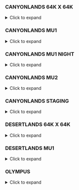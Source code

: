 ### CANYONLANDS 64K X 64K
<details>
  <summary>Click to expand</summary>

| Lump | External | Offset | Size | Version | FourCC |
| :--- | :------- | :----- | :--- | :------ | :----- |
ENTITIES | :heavy_check_mark: | 89838976 | 559731 | 0 | 0 |
PLANES | :heavy_check_mark: | 9584 | 6416 | 0 | 0 |
TEXDATA | :heavy_check_mark: | 2064 | 7520 | 0 | 0 |
VERTICES | :heavy_check_mark: | 90398736 | 18184824 | 0 | 0 |
LIGHTPROBE_PARENT_INFOS | :heavy_check_mark: | 351512200 | 28 | 0 | 0 |
SHADOW_ENVIRONMENTS | :heavy_check_mark: | 89838904 | 72 | 0 | 0 |
MODELS | :heavy_check_mark: | 16000 | 146816 | 0 | 0 |
UNKNOWN_15 | :heavy_check_mark: | 162816 | 19151 | 0 | 0 |
UNKNOWN_16 | :heavy_check_mark: | 181968 | 724 | 0 | 0 |
UNKNOWN_17 | :heavy_check_mark: | 182692 | 4120 | 0 | 0 |
UNKNOWN_18 | :heavy_check_mark: | 186812 | 25570944 | 0 | 0 |
UNKNOWN_19 | :heavy_check_mark: | 25757756 | 21636408 | 0 | 0 |
UNKNOWN_20 | :heavy_check_mark: | 47394164 | 3120 | 0 | 0 |
ENTITY_PARTITIONS | :heavy_check_mark: | 90398708 | 28 | 0 | 0 |
VERTEX_NORMALS | :heavy_check_mark: | 299877208 | 16871736 | 0 | 0 |
GAME_LUMP | :heavy_check_mark: | 352258768 | 28893224 | 0 | 0 |
LEAF_WATERDATA | :x: | 351512228 | 0 | 0 | 0 |
UNKNOWN_37 | :heavy_check_mark: | 52746256 | 367632 | 0 | 0 |
UNKNOWN_38 | :heavy_check_mark: | 87848880 | 702672 | 0 | 0 |
UNKNOWN_39 | :heavy_check_mark: | 53113888 | 313114 | 0 | 0 |
PAKFILE | :heavy_check_mark: | 381151992 | 15209464 | 0 | 0 |
CUBEMAPS | :heavy_check_mark: | 351512228 | 464 | 0 | 0 |
WORLDLIGHTS | :heavy_check_mark: | 351512692 | 739312 | 0 | 0 |
WORLDLIGHTS_PARENT_INFO | :heavy_check_mark: | 352252004 | 6688 | 0 | 0 |
VERTS_UNLIT | :heavy_check_mark: | 108583560 | 28260 | 0 | 0 |
VERTS_LIT_FLAT | :x: | 108611820 | 0 | 0 | 0 |
VERTS_LIT_BUMP | :heavy_check_mark: | 108611820 | 79204256 | 0 | 0 |
VERTS_UNLIT_TS | :heavy_check_mark: | 187816076 | 17688 | 0 | 0 |
MESH_INDICES | :heavy_check_mark: | 187833764 | 11459580 | 0 | 0 |
MESHES | :heavy_check_mark: | 199293344 | 1086820 | 0 | 0 |
MESH_BOUNDS | :heavy_check_mark: | 200380164 | 1242080 | 0 | 0 |
MATERIAL_SORT | :heavy_check_mark: | 201622244 | 5796 | 0 | 0 |
LIGHTMAP_HEADERS | :heavy_check_mark: | 201628040 | 56 | 0 | 0 |
CM_GRID | :heavy_check_mark: | 352258692 | 76 | 0 | 0 |
LIGHTMAP_DATA_SKY | :heavy_check_mark: | 201628096 | 54198272 | 0 | 0 |
CSM_AABB_NODES | :heavy_check_mark: | 82167120 | 5681760 | 0 | 0 |
CSM_OBJ_REFS | :heavy_check_mark: | 88551552 | 1287352 | 0 | 0 |
LIGHTPROBES | :heavy_check_mark: | 321562036 | 28156032 | 0 | 0 |
STATIC_PROP_LIGHTPROBE_INDEX | :heavy_check_mark: | 349718068 | 1794132 | 0 | 0 |
LIGHTPROBE_TREE | :heavy_check_mark: | 316748944 | 449352 | 0 | 0 |
LIGHTPROBE_REFS | :heavy_check_mark: | 317198296 | 4363740 | 0 | 0 |
LIGHTMAP_DATA_REAL_TIME_LIGHTS | :heavy_check_mark: | 255826368 | 40648704 | 0 | 0 |
CELL_BSP_NODES | :heavy_check_mark: | 47397284 | 9160 | 0 | 0 |
CELLS | :heavy_check_mark: | 47406444 | 2904 | 0 | 0 |
PORTALS | :heavy_check_mark: | 47409348 | 44100 | 0 | 0 |
PORTAL_VERTS | :heavy_check_mark: | 47453448 | 37812 | 0 | 0 |
PORTAL_EDGES | :heavy_check_mark: | 47491260 | 9272 | 0 | 0 |
PORTAL_VERT_EDGES | :heavy_check_mark: | 47500532 | 50416 | 0 | 0 |
PORTAL_VERT_REFS | :heavy_check_mark: | 47550948 | 16458 | 0 | 0 |
PORTAL_EDGE_REFS | :heavy_check_mark: | 47567408 | 16458 | 0 | 0 |
PORTAL_EDGE_ISECT_EDGE | :heavy_check_mark: | 47583868 | 43088 | 0 | 0 |
PORTAL_EDGE_ISECT_AT_VERT | :heavy_check_mark: | 47626956 | 43088 | 0 | 0 |
PORTAL_EDGE_ISECT_HEADER | :heavy_check_mark: | 47670044 | 18544 | 0 | 0 |
OCCLUSION_MESH_VERTS | :heavy_check_mark: | 47688588 | 24600 | 0 | 0 |
OCCLUSION_MESH_INDICES | :heavy_check_mark: | 47713188 | 23244 | 0 | 0 |
CELL_AABB_NODES | :heavy_check_mark: | 47736432 | 5009824 | 0 | 0 |
OBJ_REFS | :heavy_check_mark: | 53427004 | 2069300 | 0 | 0 |
OBJ_REF_BOUNDS | :heavy_check_mark: | 55496304 | 16554400 | 0 | 0 |
LIGHTMAP_DATA_REAL_TIME_LIGHT_PAGE | :heavy_check_mark: | 299862464 | 14742 | 0 | 0 |
LEVEL_INFO | :heavy_check_mark: | 72050704 | 36 | 0 | 0 |
SHADOW_MESH_OPAQUE_VERTS | :heavy_check_mark: | 72050740 | 6003372 | 0 | 0 |
SHADOW_MESH_ALPHA_VERTS | :heavy_check_mark: | 78054112 | 260760 | 0 | 0 |
SHADOW_MESH_INDICES | :heavy_check_mark: | 78314872 | 3850002 | 0 | 0 |
SHADOW_MESH_MESHES | :heavy_check_mark: | 82164876 | 2244 | 0 | 0 |
</details>

### CANYONLANDS MU1
<details>
  <summary>Click to expand</summary>

| Lump | External | Offset | Size | Version | FourCC |
| :--- | :------- | :----- | :--- | :------ | :----- |
ENTITIES | :heavy_check_mark: | 88040556 | 520844 | 0 | 0 |
PLANES | :heavy_check_mark: | 10528 | 9840 | 0 | 0 |
TEXDATA | :heavy_check_mark: | 2064 | 8464 | 0 | 0 |
VERTICES | :heavy_check_mark: | 88561428 | 18166992 | 0 | 0 |
LIGHTPROBE_PARENT_INFOS | :heavy_check_mark: | 340179044 | 28 | 0 | 0 |
SHADOW_ENVIRONMENTS | :heavy_check_mark: | 88040484 | 72 | 0 | 0 |
MODELS | :heavy_check_mark: | 20368 | 146944 | 0 | 0 |
UNKNOWN_15 | :heavy_check_mark: | 167312 | 21826 | 0 | 0 |
UNKNOWN_16 | :heavy_check_mark: | 189140 | 848 | 0 | 0 |
UNKNOWN_17 | :heavy_check_mark: | 189988 | 4696 | 0 | 0 |
UNKNOWN_18 | :heavy_check_mark: | 194684 | 25823040 | 0 | 0 |
UNKNOWN_19 | :heavy_check_mark: | 26017724 | 21671804 | 0 | 0 |
UNKNOWN_20 | :heavy_check_mark: | 47689528 | 3120 | 0 | 0 |
ENTITY_PARTITIONS | :heavy_check_mark: | 88561400 | 28 | 0 | 0 |
VERTEX_NORMALS | :heavy_check_mark: | 291119132 | 16626852 | 0 | 0 |
GAME_LUMP | :heavy_check_mark: | 340986020 | 27778920 | 0 | 0 |
LEAF_WATERDATA | :x: | 340179072 | 0 | 0 | 0 |
UNKNOWN_37 | :heavy_check_mark: | 52744632 | 339584 | 0 | 0 |
UNKNOWN_38 | :heavy_check_mark: | 86496212 | 309884 | 0 | 0 |
UNKNOWN_39 | :heavy_check_mark: | 53084216 | 288710 | 0 | 0 |
PAKFILE | :heavy_check_mark: | 368764940 | 16258356 | 0 | 0 |
CUBEMAPS | :heavy_check_mark: | 340179072 | 496 | 0 | 0 |
WORLDLIGHTS | :heavy_check_mark: | 340179568 | 799680 | 0 | 0 |
WORLDLIGHTS_PARENT_INFO | :heavy_check_mark: | 340979248 | 6688 | 0 | 0 |
VERTS_UNLIT | :heavy_check_mark: | 106728420 | 795340 | 0 | 0 |
VERTS_LIT_FLAT | :x: | 107523760 | 0 | 0 | 0 |
VERTS_LIT_BUMP | :heavy_check_mark: | 107523760 | 76427424 | 0 | 0 |
VERTS_UNLIT_TS | :heavy_check_mark: | 183951184 | 23160 | 0 | 0 |
MESH_INDICES | :heavy_check_mark: | 183974344 | 11344128 | 0 | 0 |
MESHES | :heavy_check_mark: | 195318472 | 1250844 | 0 | 0 |
MESH_BOUNDS | :heavy_check_mark: | 196569316 | 1429536 | 0 | 0 |
MATERIAL_SORT | :heavy_check_mark: | 197998852 | 6504 | 0 | 0 |
LIGHTMAP_HEADERS | :heavy_check_mark: | 198005356 | 56 | 0 | 0 |
CM_GRID | :heavy_check_mark: | 340985936 | 84 | 0 | 0 |
LIGHTMAP_DATA_SKY | :heavy_check_mark: | 198005412 | 51363840 | 0 | 0 |
CSM_AABB_NODES | :heavy_check_mark: | 81379124 | 5117088 | 0 | 0 |
CSM_OBJ_REFS | :heavy_check_mark: | 86806096 | 1234388 | 0 | 0 |
LIGHTPROBES | :heavy_check_mark: | 312383112 | 26073216 | 0 | 0 |
STATIC_PROP_LIGHTPROBE_INDEX | :heavy_check_mark: | 338456328 | 1722716 | 0 | 0 |
LIGHTPROBE_TREE | :heavy_check_mark: | 307745984 | 434728 | 0 | 0 |
LIGHTPROBE_REFS | :heavy_check_mark: | 308180712 | 4202400 | 0 | 0 |
LIGHTMAP_DATA_REAL_TIME_LIGHTS | :heavy_check_mark: | 249369252 | 38522880 | 0 | 0 |
CELL_BSP_NODES | :heavy_check_mark: | 47692648 | 14376 | 0 | 0 |
CELLS | :heavy_check_mark: | 47707024 | 3192 | 0 | 0 |
PORTALS | :heavy_check_mark: | 47710216 | 34824 | 0 | 0 |
PORTAL_VERTS | :heavy_check_mark: | 47745040 | 78780 | 0 | 0 |
PORTAL_EDGES | :heavy_check_mark: | 47823820 | 10532 | 0 | 0 |
PORTAL_VERT_EDGES | :heavy_check_mark: | 47834352 | 105040 | 0 | 0 |
PORTAL_VERT_REFS | :heavy_check_mark: | 47939392 | 13128 | 0 | 0 |
PORTAL_EDGE_REFS | :heavy_check_mark: | 47952520 | 13128 | 0 | 0 |
PORTAL_EDGE_ISECT_EDGE | :heavy_check_mark: | 47965648 | 45088 | 0 | 0 |
PORTAL_EDGE_ISECT_AT_VERT | :heavy_check_mark: | 48010736 | 45088 | 0 | 0 |
PORTAL_EDGE_ISECT_HEADER | :heavy_check_mark: | 48055824 | 21064 | 0 | 0 |
OCCLUSION_MESH_VERTS | :heavy_check_mark: | 48076888 | 24984 | 0 | 0 |
OCCLUSION_MESH_INDICES | :heavy_check_mark: | 48101872 | 23400 | 0 | 0 |
CELL_AABB_NODES | :heavy_check_mark: | 48125272 | 4619360 | 0 | 0 |
OBJ_REFS | :heavy_check_mark: | 53372928 | 1977188 | 0 | 0 |
OBJ_REF_BOUNDS | :heavy_check_mark: | 55350116 | 15817504 | 0 | 0 |
LIGHTMAP_DATA_REAL_TIME_LIGHT_PAGE | :heavy_check_mark: | 291102372 | 16758 | 0 | 0 |
LEVEL_INFO | :heavy_check_mark: | 71167620 | 36 | 0 | 0 |
SHADOW_MESH_OPAQUE_VERTS | :heavy_check_mark: | 71167656 | 6015060 | 0 | 0 |
SHADOW_MESH_ALPHA_VERTS | :heavy_check_mark: | 77182716 | 240660 | 0 | 0 |
SHADOW_MESH_INDICES | :heavy_check_mark: | 77423376 | 3953682 | 0 | 0 |
SHADOW_MESH_MESHES | :heavy_check_mark: | 81377060 | 2064 | 0 | 0 |
</details>

### CANYONLANDS MU1 NIGHT
<details>
  <summary>Click to expand</summary>

| Lump | External | Offset | Size | Version | FourCC |
| :--- | :------- | :----- | :--- | :------ | :----- |
ENTITIES | :heavy_check_mark: | 88849368 | 530529 | 0 | 0 |
PLANES | :heavy_check_mark: | 10240 | 10528 | 0 | 0 |
TEXDATA | :heavy_check_mark: | 2064 | 8176 | 0 | 0 |
VERTICES | :heavy_check_mark: | 89379928 | 18195972 | 0 | 0 |
LIGHTPROBE_PARENT_INFOS | :heavy_check_mark: | 348139236 | 28 | 0 | 0 |
SHADOW_ENVIRONMENTS | :heavy_check_mark: | 88849332 | 36 | 0 | 0 |
MODELS | :heavy_check_mark: | 20768 | 144640 | 0 | 0 |
UNKNOWN_15 | :heavy_check_mark: | 165408 | 21169 | 0 | 0 |
UNKNOWN_16 | :heavy_check_mark: | 186580 | 780 | 0 | 0 |
UNKNOWN_17 | :heavy_check_mark: | 187360 | 4576 | 0 | 0 |
UNKNOWN_18 | :heavy_check_mark: | 191936 | 26039296 | 0 | 0 |
UNKNOWN_19 | :heavy_check_mark: | 26231232 | 21680064 | 0 | 0 |
UNKNOWN_20 | :heavy_check_mark: | 47911296 | 3408 | 0 | 0 |
ENTITY_PARTITIONS | :heavy_check_mark: | 89379900 | 28 | 0 | 0 |
VERTEX_NORMALS | :heavy_check_mark: | 293910884 | 16653708 | 0 | 0 |
GAME_LUMP | :heavy_check_mark: | 349103452 | 28541736 | 0 | 0 |
LEAF_WATERDATA | :x: | 348139264 | 0 | 0 | 0 |
UNKNOWN_37 | :heavy_check_mark: | 52929584 | 334104 | 0 | 0 |
UNKNOWN_38 | :heavy_check_mark: | 87272880 | 314512 | 0 | 0 |
UNKNOWN_39 | :heavy_check_mark: | 53263688 | 285030 | 0 | 0 |
PAKFILE | :heavy_check_mark: | 377645188 | 16258368 | 0 | 0 |
CUBEMAPS | :heavy_check_mark: | 348139264 | 496 | 0 | 0 |
WORLDLIGHTS | :heavy_check_mark: | 348139760 | 956928 | 0 | 0 |
WORLDLIGHTS_PARENT_INFO | :heavy_check_mark: | 349096688 | 6688 | 0 | 0 |
VERTS_UNLIT | :heavy_check_mark: | 107575900 | 875320 | 0 | 0 |
VERTS_LIT_FLAT | :x: | 108451220 | 0 | 0 | 0 |
VERTS_LIT_BUMP | :heavy_check_mark: | 108451220 | 77116672 | 0 | 0 |
VERTS_UNLIT_TS | :heavy_check_mark: | 185567892 | 19176 | 0 | 0 |
MESH_INDICES | :heavy_check_mark: | 185587068 | 11436372 | 0 | 0 |
MESHES | :heavy_check_mark: | 197023440 | 1299564 | 0 | 0 |
MESH_BOUNDS | :heavy_check_mark: | 198323004 | 1485216 | 0 | 0 |
MATERIAL_SORT | :heavy_check_mark: | 199808220 | 6276 | 0 | 0 |
LIGHTMAP_HEADERS | :heavy_check_mark: | 199814496 | 56 | 0 | 0 |
CM_GRID | :heavy_check_mark: | 349103376 | 76 | 0 | 0 |
LIGHTMAP_DATA_SKY | :heavy_check_mark: | 199814552 | 51904512 | 0 | 0 |
CSM_AABB_NODES | :heavy_check_mark: | 82070352 | 5202528 | 0 | 0 |
CSM_OBJ_REFS | :heavy_check_mark: | 87587392 | 1261940 | 0 | 0 |
LIGHTPROBES | :heavy_check_mark: | 316665908 | 29702640 | 0 | 0 |
STATIC_PROP_LIGHTPROBE_INDEX | :heavy_check_mark: | 346368548 | 1770688 | 0 | 0 |
LIGHTPROBE_TREE | :heavy_check_mark: | 310564592 | 570536 | 0 | 0 |
LIGHTPROBE_REFS | :heavy_check_mark: | 311135128 | 5530780 | 0 | 0 |
LIGHTMAP_DATA_REAL_TIME_LIGHTS | :heavy_check_mark: | 251719064 | 38928384 | 0 | 0 |
CELL_BSP_NODES | :heavy_check_mark: | 47914704 | 15336 | 0 | 0 |
CELLS | :heavy_check_mark: | 47930040 | 3360 | 0 | 0 |
PORTALS | :heavy_check_mark: | 47933400 | 37032 | 0 | 0 |
PORTAL_VERTS | :heavy_check_mark: | 47970432 | 83184 | 0 | 0 |
PORTAL_EDGES | :heavy_check_mark: | 48053616 | 10996 | 0 | 0 |
PORTAL_VERT_EDGES | :heavy_check_mark: | 48064612 | 110912 | 0 | 0 |
PORTAL_VERT_REFS | :heavy_check_mark: | 48175524 | 13862 | 0 | 0 |
PORTAL_EDGE_REFS | :heavy_check_mark: | 48189388 | 13862 | 0 | 0 |
PORTAL_EDGE_ISECT_EDGE | :heavy_check_mark: | 48203252 | 47168 | 0 | 0 |
PORTAL_EDGE_ISECT_AT_VERT | :heavy_check_mark: | 48250420 | 47168 | 0 | 0 |
PORTAL_EDGE_ISECT_HEADER | :heavy_check_mark: | 48297588 | 21992 | 0 | 0 |
OCCLUSION_MESH_VERTS | :heavy_check_mark: | 48319580 | 25548 | 0 | 0 |
OCCLUSION_MESH_INDICES | :heavy_check_mark: | 48345128 | 23976 | 0 | 0 |
CELL_AABB_NODES | :heavy_check_mark: | 48369104 | 4560480 | 0 | 0 |
OBJ_REFS | :heavy_check_mark: | 53548720 | 2030724 | 0 | 0 |
OBJ_REF_BOUNDS | :heavy_check_mark: | 55579444 | 16245792 | 0 | 0 |
LIGHTMAP_DATA_REAL_TIME_LIGHT_PAGE | :heavy_check_mark: | 293891480 | 19404 | 0 | 0 |
LEVEL_INFO | :heavy_check_mark: | 71825236 | 36 | 0 | 0 |
SHADOW_MESH_OPAQUE_VERTS | :heavy_check_mark: | 71825272 | 6040740 | 0 | 0 |
SHADOW_MESH_ALPHA_VERTS | :heavy_check_mark: | 77866012 | 242480 | 0 | 0 |
SHADOW_MESH_INDICES | :heavy_check_mark: | 78108492 | 3959796 | 0 | 0 |
SHADOW_MESH_MESHES | :heavy_check_mark: | 82068288 | 2064 | 0 | 0 |
</details>

### CANYONLANDS MU2
<details>
  <summary>Click to expand</summary>

| Lump | External | Offset | Size | Version | FourCC |
| :--- | :------- | :----- | :--- | :------ | :----- |
ENTITIES | :heavy_check_mark: | 88618044 | 562543 | 0 | 0 |
PLANES | :heavy_check_mark: | 10448 | 10656 | 0 | 0 |
TEXDATA | :heavy_check_mark: | 2064 | 8384 | 0 | 0 |
VERTICES | :heavy_check_mark: | 89180616 | 19014300 | 0 | 0 |
LIGHTPROBE_PARENT_INFOS | :heavy_check_mark: | 348161132 | 28 | 0 | 0 |
SHADOW_ENVIRONMENTS | :heavy_check_mark: | 88618008 | 36 | 0 | 0 |
MODELS | :heavy_check_mark: | 21104 | 145856 | 0 | 0 |
UNKNOWN_15 | :heavy_check_mark: | 166960 | 21187 | 0 | 0 |
UNKNOWN_16 | :heavy_check_mark: | 188148 | 844 | 0 | 0 |
UNKNOWN_17 | :heavy_check_mark: | 188992 | 4680 | 0 | 0 |
UNKNOWN_18 | :heavy_check_mark: | 193672 | 26180672 | 0 | 0 |
UNKNOWN_19 | :heavy_check_mark: | 26374344 | 22371096 | 0 | 0 |
UNKNOWN_20 | :heavy_check_mark: | 48745440 | 3120 | 0 | 0 |
ENTITY_PARTITIONS | :heavy_check_mark: | 89180588 | 28 | 0 | 0 |
VERTEX_NORMALS | :heavy_check_mark: | 296872088 | 17698512 | 0 | 0 |
GAME_LUMP | :heavy_check_mark: | 348986444 | 26617256 | 0 | 0 |
LEAF_WATERDATA | :x: | 348161160 | 0 | 0 | 0 |
UNKNOWN_37 | :heavy_check_mark: | 54165900 | 358704 | 0 | 0 |
UNKNOWN_38 | :heavy_check_mark: | 87210624 | 283980 | 0 | 0 |
UNKNOWN_39 | :heavy_check_mark: | 54524604 | 307802 | 0 | 0 |
PAKFILE | :heavy_check_mark: | 375603700 | 18880616 | 0 | 0 |
CUBEMAPS | :heavy_check_mark: | 348161160 | 576 | 0 | 0 |
WORLDLIGHTS | :heavy_check_mark: | 348161736 | 817936 | 0 | 0 |
WORLDLIGHTS_PARENT_INFO | :heavy_check_mark: | 348979672 | 6688 | 0 | 0 |
VERTS_UNLIT | :heavy_check_mark: | 108194916 | 2484040 | 0 | 0 |
VERTS_LIT_FLAT | :x: | 110678956 | 0 | 0 | 0 |
VERTS_LIT_BUMP | :heavy_check_mark: | 110678956 | 79068032 | 0 | 0 |
VERTS_UNLIT_TS | :heavy_check_mark: | 189746988 | 26616 | 0 | 0 |
MESH_INDICES | :heavy_check_mark: | 189773604 | 12105948 | 0 | 0 |
MESHES | :heavy_check_mark: | 201879552 | 1705424 | 0 | 0 |
MESH_BOUNDS | :heavy_check_mark: | 203584976 | 1949056 | 0 | 0 |
MATERIAL_SORT | :heavy_check_mark: | 205534032 | 6420 | 0 | 0 |
LIGHTMAP_HEADERS | :heavy_check_mark: | 205540452 | 56 | 0 | 0 |
CM_GRID | :heavy_check_mark: | 348986360 | 84 | 0 | 0 |
LIGHTMAP_DATA_SKY | :heavy_check_mark: | 205540508 | 50380800 | 0 | 0 |
CSM_AABB_NODES | :heavy_check_mark: | 82529216 | 4681408 | 0 | 0 |
CSM_OBJ_REFS | :heavy_check_mark: | 87494604 | 1123404 | 0 | 0 |
LIGHTPROBES | :heavy_check_mark: | 319789124 | 26722416 | 0 | 0 |
STATIC_PROP_LIGHTPROBE_INDEX | :heavy_check_mark: | 346511540 | 1649592 | 0 | 0 |
LIGHTPROBE_TREE | :heavy_check_mark: | 314570600 | 489464 | 0 | 0 |
LIGHTPROBE_REFS | :heavy_check_mark: | 315060064 | 4729060 | 0 | 0 |
LIGHTMAP_DATA_REAL_TIME_LIGHTS | :heavy_check_mark: | 255921308 | 37785600 | 0 | 0 |
CELL_BSP_NODES | :heavy_check_mark: | 48748560 | 15320 | 0 | 0 |
CELLS | :heavy_check_mark: | 48763880 | 3672 | 0 | 0 |
PORTALS | :heavy_check_mark: | 48767552 | 40452 | 0 | 0 |
PORTAL_VERTS | :heavy_check_mark: | 48808004 | 89712 | 0 | 0 |
PORTAL_EDGES | :heavy_check_mark: | 48897716 | 11892 | 0 | 0 |
PORTAL_VERT_EDGES | :heavy_check_mark: | 48909608 | 119616 | 0 | 0 |
PORTAL_VERT_REFS | :heavy_check_mark: | 49029224 | 14950 | 0 | 0 |
PORTAL_EDGE_REFS | :heavy_check_mark: | 49044176 | 14950 | 0 | 0 |
PORTAL_EDGE_ISECT_EDGE | :heavy_check_mark: | 49059128 | 50848 | 0 | 0 |
PORTAL_EDGE_ISECT_AT_VERT | :heavy_check_mark: | 49109976 | 50848 | 0 | 0 |
PORTAL_EDGE_ISECT_HEADER | :heavy_check_mark: | 49160824 | 23784 | 0 | 0 |
OCCLUSION_MESH_VERTS | :heavy_check_mark: | 49184608 | 29040 | 0 | 0 |
OCCLUSION_MESH_INDICES | :heavy_check_mark: | 49213648 | 27420 | 0 | 0 |
CELL_AABB_NODES | :heavy_check_mark: | 49241068 | 4924832 | 0 | 0 |
OBJ_REFS | :heavy_check_mark: | 54832408 | 1911312 | 0 | 0 |
OBJ_REF_BOUNDS | :heavy_check_mark: | 56743720 | 15290496 | 0 | 0 |
LIGHTMAP_DATA_REAL_TIME_LIGHT_PAGE | :heavy_check_mark: | 296855708 | 16380 | 0 | 0 |
LEVEL_INFO | :heavy_check_mark: | 72034216 | 36 | 0 | 0 |
SHADOW_MESH_OPAQUE_VERTS | :heavy_check_mark: | 72034252 | 6196824 | 0 | 0 |
SHADOW_MESH_ALPHA_VERTS | :heavy_check_mark: | 78231076 | 233980 | 0 | 0 |
SHADOW_MESH_INDICES | :heavy_check_mark: | 78465056 | 4062276 | 0 | 0 |
SHADOW_MESH_MESHES | :heavy_check_mark: | 82527332 | 1884 | 0 | 0 |
</details>

### CANYONLANDS STAGING
<details>
  <summary>Click to expand</summary>

| Lump | External | Offset | Size | Version | FourCC |
| :--- | :------- | :----- | :--- | :------ | :----- |
ENTITIES | :heavy_check_mark: | 1747168 | 26250 | 0 | 0 |
PLANES | :heavy_check_mark: | 2464 | 784 | 0 | 0 |
TEXDATA | :heavy_check_mark: | 2064 | 400 | 0 | 0 |
VERTICES | :heavy_check_mark: | 1773448 | 322056 | 0 | 0 |
LIGHTPROBE_PARENT_INFOS | :heavy_check_mark: | 7031904 | 28 | 0 | 0 |
SHADOW_ENVIRONMENTS | :heavy_check_mark: | 1747132 | 36 | 0 | 0 |
MODELS | :heavy_check_mark: | 3248 | 1088 | 0 | 0 |
UNKNOWN_15 | :heavy_check_mark: | 4336 | 1257 | 0 | 0 |
UNKNOWN_16 | :heavy_check_mark: | 5596 | 200 | 0 | 0 |
UNKNOWN_17 | :heavy_check_mark: | 5796 | 336 | 0 | 0 |
UNKNOWN_18 | :heavy_check_mark: | 6132 | 642432 | 0 | 0 |
UNKNOWN_19 | :heavy_check_mark: | 648564 | 416680 | 0 | 0 |
UNKNOWN_20 | :x: | 1065244 | 0 | 0 | 0 |
ENTITY_PARTITIONS | :heavy_check_mark: | 1773420 | 28 | 0 | 0 |
VERTEX_NORMALS | :heavy_check_mark: | 5698392 | 315036 | 0 | 0 |
GAME_LUMP | :heavy_check_mark: | 7041536 | 360680 | 0 | 0 |
LEAF_WATERDATA | :x: | 7031932 | 0 | 0 | 0 |
UNKNOWN_37 | :heavy_check_mark: | 1135564 | 3432 | 0 | 0 |
UNKNOWN_38 | :heavy_check_mark: | 1721636 | 7128 | 0 | 0 |
UNKNOWN_39 | :heavy_check_mark: | 1138996 | 2836 | 0 | 0 |
PAKFILE | :heavy_check_mark: | 7402216 | 54 | 0 | 0 |
CUBEMAPS | :heavy_check_mark: | 7031932 | 96 | 0 | 0 |
TEXDATA_STRING_DATA | :heavy_check_mark: | 7032028 | 24 | 0 | 0 |
WORLDLIGHTS | :heavy_check_mark: | 7032052 | 9408 | 0 | 0 |
WORLDLIGHTS_PARENT_INFO | :x: | 7041460 | 0 | 0 | 0 |
VERTS_UNLIT | :heavy_check_mark: | 2095504 | 19520 | 0 | 0 |
VERTS_LIT_FLAT | :x: | 2115024 | 0 | 0 | 0 |
VERTS_LIT_BUMP | :heavy_check_mark: | 2115024 | 1191904 | 0 | 0 |
VERTS_UNLIT_TS | :x: | 3306928 | 0 | 0 | 0 |
MESH_INDICES | :heavy_check_mark: | 3306928 | 236868 | 0 | 0 |
MESHES | :heavy_check_mark: | 3543796 | 11732 | 0 | 0 |
MESH_BOUNDS | :heavy_check_mark: | 3555528 | 13408 | 0 | 0 |
MATERIAL_SORT | :heavy_check_mark: | 3568936 | 300 | 0 | 0 |
LIGHTMAP_HEADERS | :heavy_check_mark: | 3569236 | 8 | 0 | 0 |
CM_GRID | :heavy_check_mark: | 7041460 | 76 | 0 | 0 |
TRICOLL_BEVEL_INDICES | :heavy_check_mark: | 4601436 | 258048 | 0 | 0 |
LIGHTMAP_DATA_SKY | :heavy_check_mark: | 3569244 | 1032192 | 0 | 0 |
CSM_AABB_NODES | :heavy_check_mark: | 1606980 | 114656 | 0 | 0 |
CSM_OBJ_REFS | :heavy_check_mark: | 1728764 | 18368 | 0 | 0 |
LIGHTPROBES | :heavy_check_mark: | 6264548 | 745968 | 0 | 0 |
STATIC_PROP_LIGHTPROBE_INDEX | :heavy_check_mark: | 7010516 | 21388 | 0 | 0 |
LIGHTPROBE_TREE | :heavy_check_mark: | 6013428 | 24120 | 0 | 0 |
LIGHTPROBE_REFS | :heavy_check_mark: | 6037548 | 227000 | 0 | 0 |
LIGHTMAP_DATA_REAL_TIME_LIGHTS | :heavy_check_mark: | 4859484 | 774144 | 0 | 0 |
CELL_BSP_NODES | :heavy_check_mark: | 1065244 | 456 | 0 | 0 |
CELLS | :heavy_check_mark: | 1065700 | 208 | 0 | 0 |
PORTALS | :heavy_check_mark: | 1065908 | 2076 | 0 | 0 |
PORTAL_VERTS | :heavy_check_mark: | 1067984 | 5784 | 0 | 0 |
PORTAL_EDGES | :heavy_check_mark: | 1073768 | 596 | 0 | 0 |
PORTAL_VERT_EDGES | :heavy_check_mark: | 1074364 | 7712 | 0 | 0 |
PORTAL_VERT_REFS | :heavy_check_mark: | 1082076 | 962 | 0 | 0 |
PORTAL_EDGE_REFS | :heavy_check_mark: | 1083040 | 962 | 0 | 0 |
PORTAL_EDGE_ISECT_EDGE | :heavy_check_mark: | 1084004 | 2496 | 0 | 0 |
PORTAL_EDGE_ISECT_AT_VERT | :heavy_check_mark: | 1086500 | 2496 | 0 | 0 |
PORTAL_EDGE_ISECT_HEADER | :heavy_check_mark: | 1088996 | 1192 | 0 | 0 |
OCCLUSION_MESH_VERTS | :heavy_check_mark: | 1090188 | 192 | 0 | 0 |
OCCLUSION_MESH_INDICES | :heavy_check_mark: | 1090188 | 144 | 0 | 0 |
CELL_AABB_NODES | :heavy_check_mark: | 1090188 | 45376 | 0 | 0 |
OBJ_REFS | :heavy_check_mark: | 1141832 | 23156 | 0 | 0 |
OBJ_REF_BOUNDS | :heavy_check_mark: | 1164988 | 185248 | 0 | 0 |
LIGHTMAP_DATA_REAL_TIME_LIGHT_PAGE | :heavy_check_mark: | 5698140 | 252 | 0 | 0 |
LEVEL_INFO | :heavy_check_mark: | 1350236 | 36 | 0 | 0 |
SHADOW_MESH_OPAQUE_VERTS | :heavy_check_mark: | 1350272 | 141888 | 0 | 0 |
SHADOW_MESH_ALPHA_VERTS | :heavy_check_mark: | 1492160 | 12080 | 0 | 0 |
SHADOW_MESH_INDICES | :heavy_check_mark: | 1504240 | 102390 | 0 | 0 |
SHADOW_MESH_MESHES | :heavy_check_mark: | 1606632 | 348 | 0 | 0 |
</details>

### DESERTLANDS 64K X 64K
<details>
  <summary>Click to expand</summary>

| Lump | External | Offset | Size | Version | FourCC |
| :--- | :------- | :----- | :--- | :------ | :----- |
ENTITIES | :heavy_check_mark: | 72168612 | 926702 | 0 | 0 |
PLANES | :heavy_check_mark: | 8768 | 4464 | 0 | 0 |
TEXDATA | :heavy_check_mark: | 2064 | 6704 | 0 | 0 |
VERTICES | :heavy_check_mark: | 73095344 | 21046368 | 0 | 0 |
LIGHTPROBE_PARENT_INFOS | :heavy_check_mark: | 359258296 | 168 | 0 | 0 |
SHADOW_ENVIRONMENTS | :heavy_check_mark: | 72168612 | 36 | 0 | 0 |
MODELS | :heavy_check_mark: | 13232 | 114048 | 0 | 0 |
UNKNOWN_15 | :heavy_check_mark: | 127280 | 18038 | 0 | 0 |
UNKNOWN_16 | :heavy_check_mark: | 145320 | 392 | 0 | 0 |
UNKNOWN_17 | :heavy_check_mark: | 145712 | 3608 | 0 | 0 |
UNKNOWN_18 | :heavy_check_mark: | 149320 | 28282624 | 0 | 0 |
UNKNOWN_19 | :heavy_check_mark: | 28431944 | 19158200 | 0 | 0 |
UNKNOWN_20 | :heavy_check_mark: | 47590144 | 27096 | 0 | 0 |
ENTITY_PARTITIONS | :heavy_check_mark: | 73095316 | 28 | 0 | 0 |
VERTEX_NORMALS | :heavy_check_mark: | 292593168 | 24454224 | 0 | 0 |
GAME_LUMP | :heavy_check_mark: | 360632720 | 29377832 | 0 | 0 |
LEAF_WATERDATA | :x: | 359258464 | 0 | 0 | 0 |
UNKNOWN_37 | :heavy_check_mark: | 52170956 | 330320 | 0 | 0 |
UNKNOWN_38 | :heavy_check_mark: | 72168612 | 407512 | 0 | 0 |
UNKNOWN_39 | :heavy_check_mark: | 52501276 | 270500 | 0 | 0 |
PAKFILE | :heavy_check_mark: | 390010552 | 13111979 | 0 | 0 |
CUBEMAPS | :heavy_check_mark: | 359258464 | 400 | 0 | 0 |
WORLDLIGHTS | :heavy_check_mark: | 359258864 | 1368528 | 0 | 0 |
WORLDLIGHTS_PARENT_INFO | :heavy_check_mark: | 360627392 | 5244 | 0 | 0 |
VERTS_UNLIT | :heavy_check_mark: | 94141712 | 217080 | 0 | 0 |
VERTS_LIT_FLAT | :x: | 94358792 | 0 | 0 | 0 |
VERTS_LIT_BUMP | :heavy_check_mark: | 94358792 | 100754432 | 0 | 0 |
VERTS_UNLIT_TS | :heavy_check_mark: | 195113224 | 25944 | 0 | 0 |
MESH_INDICES | :heavy_check_mark: | 195139168 | 15258252 | 0 | 0 |
MESHES | :heavy_check_mark: | 210397420 | 1497804 | 0 | 0 |
MESH_BOUNDS | :heavy_check_mark: | 211895224 | 1711776 | 0 | 0 |
MATERIAL_SORT | :heavy_check_mark: | 213607000 | 5292 | 0 | 0 |
LIGHTMAP_HEADERS | :heavy_check_mark: | 213612292 | 48 | 0 | 0 |
CM_GRID | :heavy_check_mark: | 360632636 | 84 | 0 | 0 |
LIGHTMAP_DATA_SKY | :heavy_check_mark: | 213612340 | 43560960 | 0 | 0 |
CSM_AABB_NODES | :heavy_check_mark: | 72168612 | 6494368 | 0 | 0 |
CSM_OBJ_REFS | :heavy_check_mark: | 72168612 | 1420032 | 0 | 0 |
LIGHTPROBES | :heavy_check_mark: | 323605712 | 33829056 | 0 | 0 |
STATIC_PROP_LIGHTPROBE_INDEX | :heavy_check_mark: | 357434768 | 1823528 | 0 | 0 |
LIGHTPROBE_TREE | :heavy_check_mark: | 317047392 | 614960 | 0 | 0 |
LIGHTPROBE_REFS | :heavy_check_mark: | 317662352 | 5943360 | 0 | 0 |
LIGHTMAP_DATA_REAL_TIME_LIGHTS | :heavy_check_mark: | 257173300 | 32670720 | 0 | 0 |
CELL_BSP_NODES | :heavy_check_mark: | 47617240 | 5992 | 0 | 0 |
CELLS | :heavy_check_mark: | 47623232 | 2120 | 0 | 0 |
PORTALS | :heavy_check_mark: | 47625352 | 28464 | 0 | 0 |
PORTAL_VERTS | :heavy_check_mark: | 47653816 | 25584 | 0 | 0 |
PORTAL_EDGES | :heavy_check_mark: | 47679400 | 6628 | 0 | 0 |
PORTAL_VERT_EDGES | :heavy_check_mark: | 47686028 | 34112 | 0 | 0 |
PORTAL_VERT_REFS | :heavy_check_mark: | 47720140 | 10730 | 0 | 0 |
PORTAL_EDGE_REFS | :heavy_check_mark: | 47730872 | 10730 | 0 | 0 |
PORTAL_EDGE_ISECT_EDGE | :heavy_check_mark: | 47741604 | 30064 | 0 | 0 |
PORTAL_EDGE_ISECT_AT_VERT | :heavy_check_mark: | 47771668 | 30064 | 0 | 0 |
PORTAL_EDGE_ISECT_HEADER | :heavy_check_mark: | 47801732 | 13256 | 0 | 0 |
OCCLUSION_MESH_VERTS | :heavy_check_mark: | 47814988 | 15228 | 0 | 0 |
OCCLUSION_MESH_INDICES | :heavy_check_mark: | 47830216 | 12738 | 0 | 0 |
CELL_AABB_NODES | :heavy_check_mark: | 47842956 | 4328000 | 0 | 0 |
OBJ_REFS | :heavy_check_mark: | 52771776 | 2155200 | 0 | 0 |
OBJ_REF_BOUNDS | :heavy_check_mark: | 54926976 | 17241600 | 0 | 0 |
LIGHTMAP_DATA_REAL_TIME_LIGHT_PAGE | :heavy_check_mark: | 292566580 | 26586 | 0 | 0 |
LEVEL_INFO | :heavy_check_mark: | 72168576 | 36 | 0 | 0 |
SHADOW_MESH_OPAQUE_VERTS | :heavy_check_mark: | 72168612 | 7015212 | 0 | 0 |
SHADOW_MESH_ALPHA_VERTS | :heavy_check_mark: | 72168612 | 177100 | 0 | 0 |
SHADOW_MESH_INDICES | :heavy_check_mark: | 72168612 | 5031720 | 0 | 0 |
SHADOW_MESH_MESHES | :heavy_check_mark: | 72168612 | 1644 | 0 | 0 |
</details>

### DESERTLANDS MU1
<details>
  <summary>Click to expand</summary>

| Lump | External | Offset | Size | Version | FourCC |
| :--- | :------- | :----- | :--- | :------ | :----- |
ENTITIES | :heavy_check_mark: | 94431896 | 884798 | 0 | 0 |
PLANES | :heavy_check_mark: | 9344 | 6944 | 0 | 0 |
TEXDATA | :heavy_check_mark: | 2064 | 7280 | 0 | 0 |
VERTICES | :heavy_check_mark: | 95316724 | 22182408 | 0 | 0 |
LIGHTPROBE_PARENT_INFOS | :heavy_check_mark: | 387681376 | 168 | 0 | 0 |
SHADOW_ENVIRONMENTS | :heavy_check_mark: | 94431860 | 36 | 0 | 0 |
MODELS | :heavy_check_mark: | 16288 | 121600 | 0 | 0 |
UNKNOWN_15 | :heavy_check_mark: | 137888 | 19785 | 0 | 0 |
UNKNOWN_16 | :heavy_check_mark: | 157676 | 432 | 0 | 0 |
UNKNOWN_17 | :heavy_check_mark: | 158108 | 4000 | 0 | 0 |
UNKNOWN_18 | :heavy_check_mark: | 162108 | 29493376 | 0 | 0 |
UNKNOWN_19 | :heavy_check_mark: | 29655484 | 19979384 | 0 | 0 |
UNKNOWN_20 | :heavy_check_mark: | 49634868 | 26616 | 0 | 0 |
ENTITY_PARTITIONS | :heavy_check_mark: | 95316696 | 28 | 0 | 0 |
VERTEX_NORMALS | :heavy_check_mark: | 319851812 | 26927772 | 0 | 0 |
GAME_LUMP | :heavy_check_mark: | 389029488 | 29193192 | 0 | 0 |
LEAF_WATERDATA | :x: | 387681544 | 0 | 0 | 0 |
UNKNOWN_37 | :heavy_check_mark: | 54262688 | 322044 | 0 | 0 |
UNKNOWN_38 | :heavy_check_mark: | 92653796 | 403672 | 0 | 0 |
UNKNOWN_39 | :heavy_check_mark: | 54584732 | 267322 | 0 | 0 |
PAKFILE | :heavy_check_mark: | 418222680 | 13636096 | 0 | 0 |
CUBEMAPS | :heavy_check_mark: | 387681544 | 416 | 0 | 0 |
WORLDLIGHTS | :heavy_check_mark: | 387681960 | 1342208 | 0 | 0 |
WORLDLIGHTS_PARENT_INFO | :heavy_check_mark: | 389024168 | 5244 | 0 | 0 |
VERTS_UNLIT | :heavy_check_mark: | 117499132 | 190160 | 0 | 0 |
VERTS_LIT_FLAT | :x: | 117689292 | 0 | 0 | 0 |
VERTS_LIT_BUMP | :heavy_check_mark: | 117689292 | 105667136 | 0 | 0 |
VERTS_UNLIT_TS | :heavy_check_mark: | 223356428 | 25944 | 0 | 0 |
MESH_INDICES | :heavy_check_mark: | 223382372 | 16130640 | 0 | 0 |
MESHES | :heavy_check_mark: | 239513012 | 1566628 | 0 | 0 |
MESH_BOUNDS | :heavy_check_mark: | 241079640 | 1790432 | 0 | 0 |
MATERIAL_SORT | :heavy_check_mark: | 242870072 | 5724 | 0 | 0 |
LIGHTMAP_HEADERS | :heavy_check_mark: | 242875796 | 48 | 0 | 0 |
CM_GRID | :heavy_check_mark: | 389029412 | 76 | 0 | 0 |
LIGHTMAP_DATA_SKY | :heavy_check_mark: | 242875844 | 42455040 | 0 | 0 |
CSM_AABB_NODES | :heavy_check_mark: | 86367492 | 6286304 | 0 | 0 |
CSM_OBJ_REFS | :heavy_check_mark: | 93057468 | 1374392 | 0 | 0 |
LIGHTPROBES | :heavy_check_mark: | 352942548 | 32927520 | 0 | 0 |
STATIC_PROP_LIGHTPROBE_INDEX | :heavy_check_mark: | 385870068 | 1811308 | 0 | 0 |
LIGHTPROBE_TREE | :heavy_check_mark: | 346779584 | 576144 | 0 | 0 |
LIGHTPROBE_REFS | :heavy_check_mark: | 347355728 | 5586820 | 0 | 0 |
LIGHTMAP_DATA_REAL_TIME_LIGHTS | :heavy_check_mark: | 285330884 | 31841280 | 0 | 0 |
CELL_BSP_NODES | :heavy_check_mark: | 49661484 | 10040 | 0 | 0 |
CELLS | :heavy_check_mark: | 49671524 | 2440 | 0 | 0 |
PORTALS | :heavy_check_mark: | 49673964 | 25968 | 0 | 0 |
PORTAL_VERTS | :heavy_check_mark: | 49699932 | 60420 | 0 | 0 |
PORTAL_EDGES | :heavy_check_mark: | 49760352 | 8144 | 0 | 0 |
PORTAL_VERT_EDGES | :heavy_check_mark: | 49768496 | 80560 | 0 | 0 |
PORTAL_VERT_REFS | :heavy_check_mark: | 49849056 | 10068 | 0 | 0 |
PORTAL_EDGE_REFS | :heavy_check_mark: | 49859124 | 10068 | 0 | 0 |
PORTAL_EDGE_ISECT_EDGE | :heavy_check_mark: | 49869192 | 34464 | 0 | 0 |
PORTAL_EDGE_ISECT_AT_VERT | :heavy_check_mark: | 49903656 | 34464 | 0 | 0 |
PORTAL_EDGE_ISECT_HEADER | :heavy_check_mark: | 49938120 | 16288 | 0 | 0 |
OCCLUSION_MESH_VERTS | :heavy_check_mark: | 49954408 | 16896 | 0 | 0 |
OCCLUSION_MESH_INDICES | :heavy_check_mark: | 49971304 | 14232 | 0 | 0 |
CELL_AABB_NODES | :heavy_check_mark: | 49985536 | 4277152 | 0 | 0 |
OBJ_REFS | :heavy_check_mark: | 54852056 | 2143908 | 0 | 0 |
OBJ_REF_BOUNDS | :heavy_check_mark: | 56995964 | 17151264 | 0 | 0 |
LIGHTMAP_DATA_REAL_TIME_LIGHT_PAGE | :heavy_check_mark: | 319825604 | 26208 | 0 | 0 |
LEVEL_INFO | :heavy_check_mark: | 74147228 | 36 | 0 | 0 |
SHADOW_MESH_OPAQUE_VERTS | :heavy_check_mark: | 74147264 | 7005720 | 0 | 0 |
SHADOW_MESH_ALPHA_VERTS | :heavy_check_mark: | 81152984 | 166660 | 0 | 0 |
SHADOW_MESH_INDICES | :heavy_check_mark: | 81319644 | 5046552 | 0 | 0 |
SHADOW_MESH_MESHES | :heavy_check_mark: | 86366196 | 1296 | 0 | 0 |
</details>

### OLYMPUS
<details>
  <summary>Click to expand</summary>

| Lump | External | Offset | Size | Version | FourCC |
| :--- | :------- | :----- | :--- | :------ | :----- |
ENTITIES | :heavy_check_mark: | 95193420 | 624899 | 0 | 0 |
PLANES | :heavy_check_mark: | 7408 | 9264 | 0 | 0 |
TEXDATA | :heavy_check_mark: | 2064 | 5344 | 0 | 0 |
VERTICES | :heavy_check_mark: | 95818348 | 21647820 | 0 | 0 |
LIGHTPROBE_PARENT_INFOS | :heavy_check_mark: | 363406196 | 28 | 0 | 0 |
SHADOW_ENVIRONMENTS | :heavy_check_mark: | 95193384 | 36 | 0 | 0 |
MODELS | :heavy_check_mark: | 16672 | 88128 | 0 | 0 |
UNKNOWN_15 | :heavy_check_mark: | 104800 | 14627 | 0 | 0 |
UNKNOWN_16 | :heavy_check_mark: | 119428 | 404 | 0 | 0 |
UNKNOWN_17 | :heavy_check_mark: | 119832 | 2992 | 0 | 0 |
UNKNOWN_18 | :heavy_check_mark: | 122824 | 29636672 | 0 | 0 |
UNKNOWN_19 | :heavy_check_mark: | 29759496 | 21951476 | 0 | 0 |
UNKNOWN_20 | :heavy_check_mark: | 51710972 | 48 | 0 | 0 |
ENTITY_PARTITIONS | :heavy_check_mark: | 95818320 | 28 | 0 | 0 |
VERTEX_NORMALS | :heavy_check_mark: | 281128848 | 32085888 | 0 | 0 |
GAME_LUMP | :heavy_check_mark: | 365095532 | 30193000 | 0 | 0 |
LEAF_WATERDATA | :x: | 363406224 | 0 | 0 | 0 |
UNKNOWN_37 | :heavy_check_mark: | 54981648 | 231988 | 0 | 0 |
UNKNOWN_38 | :heavy_check_mark: | 93524184 | 345496 | 0 | 0 |
UNKNOWN_39 | :heavy_check_mark: | 55213636 | 185502 | 0 | 0 |
PAKFILE | :heavy_check_mark: | 395288532 | 54 | 0 | 0 |
CUBEMAPS | :heavy_check_mark: | 363406224 | 496 | 0 | 0 |
TEXDATA_STRING_DATA | :heavy_check_mark: | 363406720 | 124 | 0 | 0 |
WORLDLIGHTS | :heavy_check_mark: | 363406844 | 1688624 | 0 | 0 |
WORLDLIGHTS_PARENT_INFO | :x: | 365095468 | 0 | 0 | 0 |
VERTS_UNLIT | :heavy_check_mark: | 117466168 | 11880 | 0 | 0 |
VERTS_LIT_FLAT | :x: | 117478048 | 0 | 0 | 0 |
VERTS_LIT_BUMP | :heavy_check_mark: | 117478048 | 100040096 | 0 | 0 |
VERTS_UNLIT_TS | :heavy_check_mark: | 217518144 | 27144 | 0 | 0 |
MESH_INDICES | :heavy_check_mark: | 217545288 | 15280776 | 0 | 0 |
MESHES | :heavy_check_mark: | 232826064 | 951748 | 0 | 0 |
MESH_BOUNDS | :heavy_check_mark: | 233777812 | 1087712 | 0 | 0 |
MATERIAL_SORT | :heavy_check_mark: | 234865524 | 4344 | 0 | 0 |
LIGHTMAP_HEADERS | :heavy_check_mark: | 234869868 | 24 | 0 | 0 |
CM_GRID | :heavy_check_mark: | 365095468 | 64 | 0 | 0 |
TRICOLL_BEVEL_INDICES | :heavy_check_mark: | 257283204 | 5603328 | 0 | 0 |
LIGHTMAP_DATA_SKY | :heavy_check_mark: | 234869892 | 22413312 | 0 | 0 |
CSM_AABB_NODES | :heavy_check_mark: | 87371096 | 6153088 | 0 | 0 |
CSM_OBJ_REFS | :heavy_check_mark: | 93869680 | 1323704 | 0 | 0 |
LIGHTPROBES | :heavy_check_mark: | 322119036 | 39413568 | 0 | 0 |
STATIC_PROP_LIGHTPROBE_INDEX | :heavy_check_mark: | 361532604 | 1873592 | 0 | 0 |
LIGHTPROBE_TREE | :heavy_check_mark: | 313214736 | 832120 | 0 | 0 |
LIGHTPROBE_REFS | :heavy_check_mark: | 314046856 | 8072180 | 0 | 0 |
LIGHTMAP_DATA_REAL_TIME_LIGHTS | :heavy_check_mark: | 262886532 | 16809984 | 0 | 0 |
CELL_BSP_NODES | :heavy_check_mark: | 51711020 | 13224 | 0 | 0 |
CELLS | :heavy_check_mark: | 51724244 | 2440 | 0 | 0 |
PORTALS | :heavy_check_mark: | 51726684 | 26508 | 0 | 0 |
PORTAL_VERTS | :heavy_check_mark: | 51753192 | 55308 | 0 | 0 |
PORTAL_EDGES | :heavy_check_mark: | 51808500 | 7068 | 0 | 0 |
PORTAL_VERT_EDGES | :heavy_check_mark: | 51815568 | 73744 | 0 | 0 |
PORTAL_VERT_REFS | :heavy_check_mark: | 51889312 | 9216 | 0 | 0 |
PORTAL_EDGE_REFS | :heavy_check_mark: | 51898528 | 9216 | 0 | 0 |
PORTAL_EDGE_ISECT_EDGE | :heavy_check_mark: | 51907744 | 30432 | 0 | 0 |
PORTAL_EDGE_ISECT_AT_VERT | :heavy_check_mark: | 51938176 | 30432 | 0 | 0 |
PORTAL_EDGE_ISECT_HEADER | :heavy_check_mark: | 51968608 | 14136 | 0 | 0 |
OCCLUSION_MESH_VERTS | :heavy_check_mark: | 51982744 | 12540 | 0 | 0 |
OCCLUSION_MESH_INDICES | :heavy_check_mark: | 51995284 | 18330 | 0 | 0 |
CELL_AABB_NODES | :heavy_check_mark: | 52013616 | 2968032 | 0 | 0 |
OBJ_REFS | :heavy_check_mark: | 55399140 | 2112708 | 0 | 0 |
OBJ_REF_BOUNDS | :heavy_check_mark: | 57511848 | 16901664 | 0 | 0 |
LIGHTMAP_DATA_REAL_TIME_LIGHT_PAGE | :heavy_check_mark: | 281097348 | 31500 | 0 | 0 |
LEVEL_INFO | :heavy_check_mark: | 74413512 | 36 | 0 | 0 |
SHADOW_MESH_OPAQUE_VERTS | :heavy_check_mark: | 74413548 | 7514052 | 0 | 0 |
SHADOW_MESH_ALPHA_VERTS | :heavy_check_mark: | 81927600 | 69500 | 0 | 0 |
SHADOW_MESH_INDICES | :heavy_check_mark: | 81997100 | 5372196 | 0 | 0 |
SHADOW_MESH_MESHES | :heavy_check_mark: | 87369296 | 1800 | 0 | 0 |
</details>
